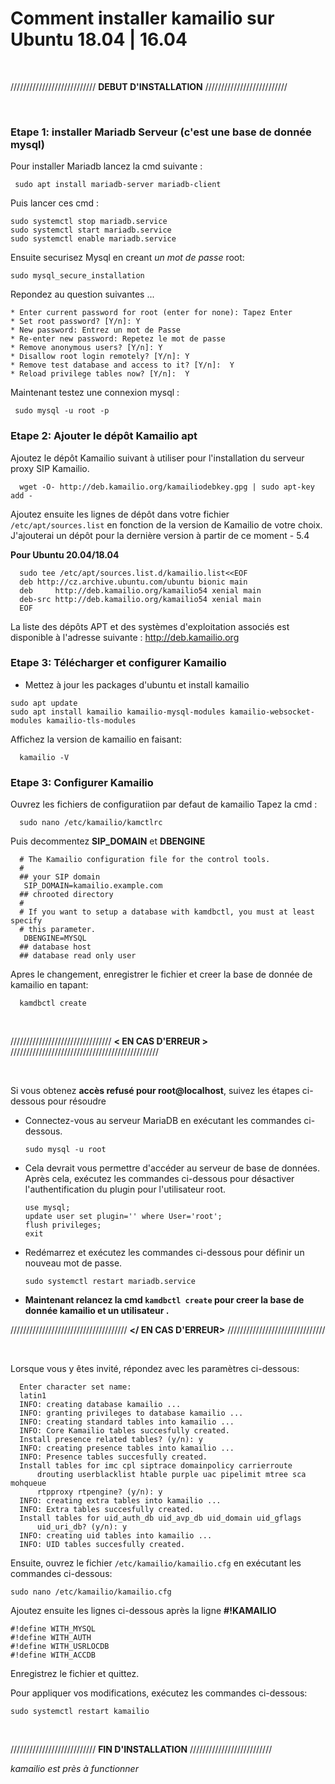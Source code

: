 
# Comment installer kamailio sur Ubuntu 18.04 | 16.04
  
  <br/>
  
  /////////////////////////// **DEBUT D'INSTALLATION** //////////////////////////
  
  
  <br/>
  
  
  ### Etape 1:  installer Mariadb Serveur (c'est une base de donnée mysql)
  
  Pour installer Mariadb lancez la cmd suivante :  
  
     sudo apt install mariadb-server mariadb-client

  Puis lancer ces cmd :
  
    sudo systemctl stop mariadb.service 
    sudo systemctl start mariadb.service 
    sudo systemctl enable mariadb.service 
  
  Ensuite securisez Mysql en creant *un mot de passe* root:
  
    sudo mysql_secure_installation 
  
  Repondez au question suivantes ...
  
    * Enter current password for root (enter for none): Tapez Enter
    * Set root password? [Y/n]: Y
    * New password: Entrez un mot de Passe
    * Re-enter new password: Repetez le mot de passe
    * Remove anonymous users? [Y/n]: Y
    * Disallow root login remotely? [Y/n]: Y
    * Remove test database and access to it? [Y/n]:  Y
    * Reload privilege tables now? [Y/n]:  Y
  
  Maintenant testez une connexion mysql :

     sudo mysql -u root -p
    


  ### Etape 2: Ajouter le dépôt Kamailio apt
  
  Ajoutez le dépôt Kamailio suivant à utiliser pour l'installation du serveur proxy SIP Kamailio.
  
  
      wget -O- http://deb.kamailio.org/kamailiodebkey.gpg | sudo apt-key add -
      
 Ajoutez ensuite les lignes de dépôt dans votre fichier `/etc/apt/sources.list` en fonction de la version de Kamailio de votre choix.
 J'ajouterai un dépôt pour la dernière version à partir de ce moment - 5.4
 
 **Pour Ubuntu 20.04/18.04**
 
      sudo tee /etc/apt/sources.list.d/kamailio.list<<EOF
      deb http://cz.archive.ubuntu.com/ubuntu bionic main
      deb     http://deb.kamailio.org/kamailio54 xenial main
      deb-src http://deb.kamailio.org/kamailio54 xenial main
      EOF

La liste des dépôts APT et des systèmes d'exploitation associés est disponible à l'adresse suivante : http://deb.kamailio.org

 
  ### Etape 3: Télécharger et configurer Kamailio
  
    
   * Mettez à jour les packages d'ubuntu et install kamailio
   
    sudo apt update
    sudo apt install kamailio kamailio-mysql-modules kamailio-websocket-modules kamailio-tls-modules
    
    
   Affichez la version de kamailio en faisant:
   
      kamailio -V
      
      
  ### Etape 3: Configurer Kamailio
  
    
   Ouvrez les fichiers de configuratiion par defaut de kamailio 
          Tapez la cmd : 
          
      sudo nano /etc/kamailio/kamctlrc
   
   Puis decommentez **SIP_DOMAIN** et **DBENGINE**
   
      # The Kamailio configuration file for the control tools.
      #
      ## your SIP domain
       SIP_DOMAIN=kamailio.example.com
      ## chrooted directory
      #
      # If you want to setup a database with kamdbctl, you must at least specify
      # this parameter.
       DBENGINE=MYSQL
      ## database host
      ## database read only user
    
   Apres le changement, enregistrer le fichier et creer la base de donnée de kamailio en tapant:
   
      kamdbctl create

 
  <br/>
  
  //////////////////////////////// **< EN CAS D'ERREUR >** ///////////////////////////////////////////////
  
  <br/>
  
  Si vous obtenez **accès refusé pour root@localhost**, suivez les étapes ci-dessous pour résoudre
  
  * Connectez-vous au serveur MariaDB en exécutant les commandes ci-dessous.
                              
        sudo mysql -u root
  
  
  * Cela devrait vous permettre d'accéder au serveur de base de données. 
    Après cela, exécutez les commandes ci-dessous pour désactiver l'authentification du plugin pour l'utilisateur root.
    
        use mysql;
        update user set plugin='' where User='root';
        flush privileges;
        exit
        
  * Redémarrez et exécutez les commandes ci-dessous pour définir un nouveau mot de passe.
  
        sudo systemctl restart mariadb.service


  * **Maintenant relancez la cmd ` kamdbctl create ` pour creer la base de donnée kamailio  et un utilisateur .**
  
  ///////////////////////////////////// **</ EN CAS D'ERREUR>** ///////////////////////////////
  
  <br/>
     
  Lorsque vous y êtes invité, répondez avec les paramètres ci-dessous:

      Enter character set name: 
      latin1
      INFO: creating database kamailio ...
      INFO: granting privileges to database kamailio ...
      INFO: creating standard tables into kamailio ...
      INFO: Core Kamailio tables succesfully created.
      Install presence related tables? (y/n): y
      INFO: creating presence tables into kamailio ...
      INFO: Presence tables succesfully created.
      Install tables for imc cpl siptrace domainpolicy carrierroute
          drouting userblacklist htable purple uac pipelimit mtree sca mohqueue
          rtpproxy rtpengine? (y/n): y
      INFO: creating extra tables into kamailio ...
      INFO: Extra tables succesfully created.
      Install tables for uid_auth_db uid_avp_db uid_domain uid_gflags
          uid_uri_db? (y/n): y
      INFO: creating uid tables into kamailio ...
      INFO: UID tables succesfully created.



  Ensuite, ouvrez le fichier `/etc/kamailio/kamailio.cfg` en exécutant les commandes ci-dessous:

    sudo nano /etc/kamailio/kamailio.cfg
    
  Ajoutez ensuite les lignes ci-dessous après la ligne **#!KAMAILIO**
  
    #!define WITH_MYSQL
    #!define WITH_AUTH
    #!define WITH_USRLOCDB
    #!define WITH_ACCDB
    
  Enregistrez le fichier et quittez.
  
  
  Pour appliquer vos modifications, exécutez les commandes ci-dessous:
  
    sudo systemctl restart kamailio
  
  <br/>
  
 /////////////////////////// **FIN D'INSTALLATION** //////////////////////////
    
   *kamailio est près à functionner*
    
